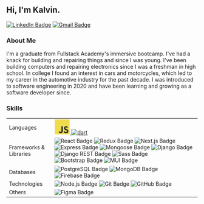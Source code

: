 ## Hi, I'm Kalvin.

[![LinkedIn Badge](https://img.shields.io/badge/-kalvin.zhao-0077B5?style=for-the-badge&logo=linkedin&logoColor=white&link=https://www.linkedin.com/in/kalvin-zhao/)](https://www.linkedin.com/in/kalvin-zhao/)
[![Gmail Badge](https://img.shields.io/badge/-kalvinz61@gmail.com-D14836?style=for-the-badge&logo=gmail&logoColor=white&Link=mailto:kalvinz61@gmail.com)](mailto:kalvinz61@gmail.com)

### About Me

I'm a graduate from Fullstack Academy's immersive bootcamp. I've had a knack for building and repairing things and since I was young. I've been building computers and repairing electronics since I was a freshman in high school. In college I found an interest in cars and motorcycles,  which led to my career in the automotive industry for the past decade. I was introduced to software engineering in 2020 and have been learning and growing as a software developer since.

### Skills

<table>
  <tbody>
    <tr>
      <td>Languages</td>
      <td>
        <a href="https://developer.mozilla.org/en-US/docs/Web/JavaScript" target="_blank" rel="noreferrer"> <img src="https://raw.githubusercontent.com/devicons/devicon/master/icons/javascript/javascript-original.svg" alt="javascript" width="40" height="40"/> </a>
         <a href="https://dart.dev" target="_blank" rel="noreferrer"> <img src="https://www.vectorlogo.zone/logos/dartlang/dartlang-icon.svg" alt="dart" width="40" height="40"/> </a>
      </td>
    </tr>
    <tr>
      <td>Frameworks & Libraries</td>
      <td>
        <img src="https://img.shields.io/badge/-React-49aec9?style=for-the-badge&logo=react&logoColor=white" alt="React Badge" />
        <img src="https://img.shields.io/badge/-Redux-764ABC?style=for-the-badge&logo=redux&logoColor=white" alt="Redux Badge" />
        <img src="https://img.shields.io/badge/-Next.js-000000?style=for-the-badge&logo=nextdotjs&logoColor=white" alt="Next.js Badge" />
        <img src="https://img.shields.io/badge/-Express-000000?style=for-the-badge&logo=express&logoColor=white" alt="Express Badge" />
        <img src="https://img.shields.io/badge/-Mongoose-800?style=for-the-badge&logo=javascript&logoColor=white" alt="Mongoose Badge" />
        <img src="https://img.shields.io/badge/-Django-092E20?style=for-the-badge&logo=django&logoColor=white" alt="Django Badge" />
        <img src="https://img.shields.io/badge/-Django Rest-A30000?style=for-the-badge&logo=django&logoColor=white" alt="Django REST Badge" />
        <img src="https://img.shields.io/badge/-Sass-CC6699?style=for-the-badge&logo=sass&logoColor=white" alt="Sass Badge" />
        <img src="https://img.shields.io/badge/-Bootstrap-7952B3?style=for-the-badge&logo=bootstrap&logoColor=white" alt="Bootstrap Badge" />
        <img src="https://img.shields.io/badge/-MUI-007FFF?style=for-the-badge&logo=mui&logoColor=white" alt="MUI Badge" />
      </td>
    </tr>
    <tr>
      <td>Databases</td>
      <td>
        <img src="https://img.shields.io/badge/-PostgreSQL-4169E1?style=for-the-badge&logo=postgresql&logoColor=white" alt="PostgreSQL Badge" />
        <img src="https://img.shields.io/badge/-MongoDB-47A248?style=for-the-badge&logo=mongodb&logoColor=white" alt="MongoDB Badge" />
        <img src="https://img.shields.io/badge/-Firebase-FFCA28?style=for-the-badge&logo=firebase&logoColor=white" alt="Firebase Badge" />
      </td>
    </tr>
    <tr>
      <td>Technologies</td>
      <td>
        <img src="https://img.shields.io/badge/-Node.JS-339933?style=for-the-badge&logo=nodedotjs&logoColor=white" alt="Node.js Badge" />
        <img src="https://img.shields.io/badge/-Git-F05032?style=for-the-badge&logo=git&logoColor=white" alt="Git Badge" />
        <img src="https://img.shields.io/badge/-GitHub-181717?style=for-the-badge&logo=github&logoColor=white" alt="GitHub Badge" />
      </td>
    </tr>
    <tr>
      <td>Others</td>
      <td>
        <img src="https://img.shields.io/badge/-Figma-F24E1E?style=for-the-badge&logo=figma&logoColor=white" alt="Figma Badge" />
      </td>
    </tr>
  </tbody>
</table>